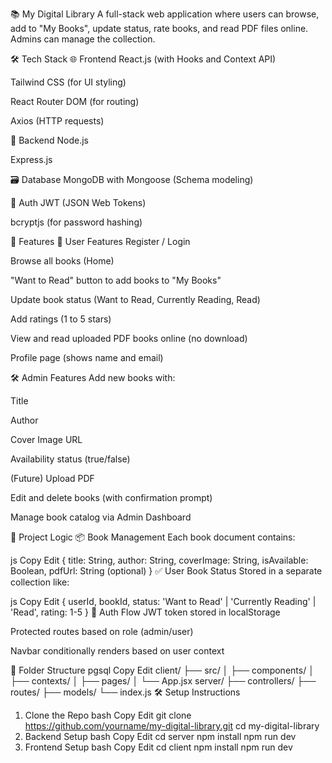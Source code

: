 📚 My Digital Library
A full-stack web application where users can browse, add to "My Books", update status, rate books, and read PDF files online. Admins can manage the collection.

🛠 Tech Stack
🌐 Frontend
React.js (with Hooks and Context API)

Tailwind CSS (for UI styling)

React Router DOM (for routing)

Axios (HTTP requests)

🔗 Backend
Node.js

Express.js

🗃 Database
MongoDB with Mongoose (Schema modeling)

🔐 Auth
JWT (JSON Web Tokens)

bcryptjs (for password hashing)

🚀 Features
👤 User Features
Register / Login

Browse all books (Home)

"Want to Read" button to add books to "My Books"

Update book status (Want to Read, Currently Reading, Read)

Add ratings (1 to 5 stars)

View and read uploaded PDF books online (no download)

Profile page (shows name and email)

🛠 Admin Features
Add new books with:

Title

Author

Cover Image URL

Availability status (true/false)

(Future) Upload PDF

Edit and delete books (with confirmation prompt)

Manage book catalog via Admin Dashboard

🧠 Project Logic
📦 Book Management
Each book document contains:

js
Copy
Edit
{
  title: String,
  author: String,
  coverImage: String,
  isAvailable: Boolean,
  pdfUrl: String (optional)
}
✅ User Book Status
Stored in a separate collection like:

js
Copy
Edit
{
  userId,
  bookId,
  status: 'Want to Read' | 'Currently Reading' | 'Read',
  rating: 1-5
}
🔐 Auth Flow
JWT token stored in localStorage

Protected routes based on role (admin/user)

Navbar conditionally renders based on user context

📄 Folder Structure
pgsql
Copy
Edit
client/
  ├── src/
  │   ├── components/
  │   ├── contexts/
  │   ├── pages/
  │   └── App.jsx
server/
  ├── controllers/
  ├── routes/
  ├── models/
  └── index.js
🛠 Setup Instructions
1. Clone the Repo
bash
Copy
Edit
git clone https://github.com/yourname/my-digital-library.git
cd my-digital-library
2. Backend Setup
bash
Copy
Edit
cd server
npm install
npm run dev
3. Frontend Setup
bash
Copy
Edit
cd client
npm install
npm run dev
